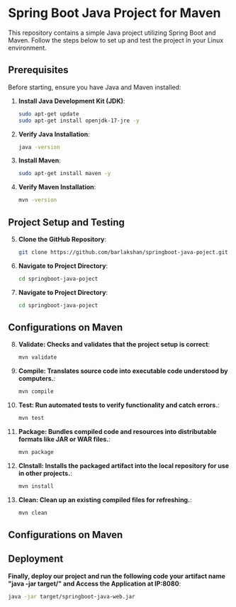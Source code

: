 # Spring Boot Java Project for Maven

This repository contains a simple Java project utilizing Spring Boot and Maven. Follow the steps below to set up and test the project in your Linux environment.

## Prerequisites

Before starting, ensure you have Java and Maven installed:

1. **Install Java Development Kit (JDK)**:
   ```bash
   sudo apt-get update
   sudo apt-get install openjdk-17-jre -y

2. **Verify Java Installation**:
   ```bash
   java -version
3. **Install Maven**:
   ```bash
   sudo apt-get install maven -y
4. **Verify Maven Installation**:
   ```bash
   mvn -version

## Project Setup and Testing

5. **Clone the GitHub Repository**:
   ```bash
   git clone https://github.com/barlakshan/springboot-java-poject.git
   
6. **Navigate to Project Directory**:
   ```bash
   cd springboot-java-poject

7. **Navigate to Project Directory**:
   ```bash
   cd springboot-java-poject

## Configurations on Maven

8. **Validate: Checks and validates that the project setup is correct**:
   ```bash
   mvn validate

9. **Compile: Translates source code into executable code understood by computers.**:
   ```bash
   mvn compile

9. **Test: Run automated tests to verify functionality and catch errors.**:
   ```bash
   mvn test

9. **Package: Bundles compiled code and resources into distributable formats like JAR or WAR files.**:
   ```bash
   mvn package

9. **CInstall: Installs the packaged artifact into the local repository for use in other projects.**:
   ```bash
   mvn install

9. **Clean: Clean up an existing compiled files for refreshing.**:
   ```bash
   mvn clean   

## Configurations on Maven

## Deployment

**Finally, deploy our project and run the following code your artifact name "java -jar target/<artifact-name>"  and Access the Application at IP:8080**:
   ```bash
   java -jar target/springboot-java-web.jar
